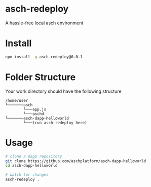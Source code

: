# asch-redeploy
A hassle-free local asch environment

# Install
```bash
npm install -g asch-redeploy@0.0.1
```

# Folder Structure
Your work directory should have the following structure
```
/home/user
└───────asch
        └───app.js
        └───aschd
└───────asch-dapp-helloworld
        └───(run asch-redeploy here)
```

# Usage
```bash
# clone a dapp repository
git clone https://github.com/aschplatform/asch-dapp-helloworld
cd asch-dapp-helloworld

# watch for changes
asch-redeploy .
```



